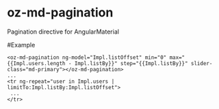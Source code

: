 # oz-md-pagination
Pagination directive for AngularMaterial

#Example  
```
<oz-md-pagination ng-model="Impl.listOffset" min="0" max="{{Impl.users.length - Impl.listBy}}" step="{{Impl.listBy}}" slider-class="md-primary"></oz-md-pagination>
...
<tr ng-repeat="user in Impl.users | limitTo:Impl.listBy:Impl.listOffset">
 ...
</tr>
```
